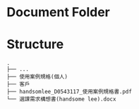 # Document Folder

# Structure
```
.
├── ...
├── 使用案例規格(個人)
├── 客戶
├── handsomlee_D0543117_使用案例規格書.pdf
└── 選課需求構想書(handsome lee).docx
```
